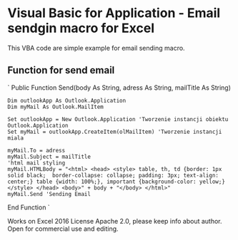 # Visual Basic for Application - Email sendgin macro for Excel
This VBA code are simple example for email sending macro.

## Function for send email
`
 Public Function Send(body As String, adress As String, mailTitle As String)

    Dim outlookApp As Outlook.Application
    Dim myMail As Outlook.MailItem
    
    Set outlookApp = New Outlook.Application 'Tworzenie instancji obiektu Outlook.Application
    Set myMail = outlookApp.CreateItem(olMailItem) 'Tworzenie instancji miala
    
    myMail.To = adress
    myMail.Subject = mailTitle
    'html mail styling
    myMail.HTMLBody = "<html> <head> <style> table, th, td {border: 1px solid black;  border-collapse: collapse; padding: 3px; text-align: center;} table {width: 100%;}, important {background-color: yellow;}</style> </head> <body>" + body + "</body> </html>"
    myMail.Send 'Sending Email

End Function 
`

Works on Excel 2016
License Apache 2.0, please keep info about author. Open for commercial use and editing. 
